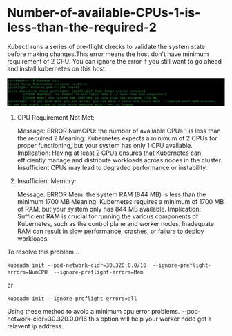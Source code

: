 # Number-of-available-CPUs-1-is-less-than-the-required-2
Kubectl runs a series of pre-flight checks to validate the system state before making changes.This error means the host don't have minimum requirement of 2 CPU.
You can ignore the error if you still want to go ahead and install kubernetes on this host.

![Alt text](1-4-1-1536x199.webp)

1. CPU Requirement Not Met:

    Message: ERROR NumCPU: the number of available CPUs 1 is less than the required 2
    Meaning: Kubernetes expects a minimum of 2 CPUs for proper functioning, but your system has only 1 CPU available.
    Implication: Having at least 2 CPUs ensures that Kubernetes can efficiently manage and distribute workloads across nodes in the cluster.
                Insufficient CPUs may lead to degraded performance or instability.

2. Insufficient Memory:

    Message: ERROR Mem: the system RAM (844 MB) is less than the minimum 1700 MB
    Meaning: Kubernetes requires a minimum of 1700 MB of RAM, but your system only has 844 MB available.
    Implication: Sufficient RAM is crucial for running the various components of Kubernetes, such as the control plane and worker nodes.
                Inadequate RAM can result in slow performance, crashes, or failure to deploy workloads.


To resolve this problem...

    kubeadm init --pod-network-cidr=30.320.0.0/16  --ignore-preflight-errors=NumCPU  --ignore-preflight-errors=Mem

  or

    kubeadm init --ignore-preflight-errors=all

Using these method to avoid a minimum cpu error problems. --pod-network-cidr=30.320.0.0/16 this option will help your worker node get a relavent ip address.









